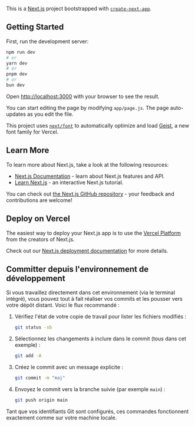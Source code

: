 This is a [Next.js](https://nextjs.org) project bootstrapped with [`create-next-app`](https://github.com/vercel/next.js/tree/canary/packages/create-next-app).

## Getting Started

First, run the development server:

```bash
npm run dev
# or
yarn dev
# or
pnpm dev
# or
bun dev
```

Open [http://localhost:3000](http://localhost:3000) with your browser to see the result.

You can start editing the page by modifying `app/page.js`. The page auto-updates as you edit the file.

This project uses [`next/font`](https://nextjs.org/docs/app/building-your-application/optimizing/fonts) to automatically optimize and load [Geist](https://vercel.com/font), a new font family for Vercel.

## Learn More

To learn more about Next.js, take a look at the following resources:

- [Next.js Documentation](https://nextjs.org/docs) - learn about Next.js features and API.
- [Learn Next.js](https://nextjs.org/learn) - an interactive Next.js tutorial.

You can check out [the Next.js GitHub repository](https://github.com/vercel/next.js) - your feedback and contributions are welcome!

## Deploy on Vercel

The easiest way to deploy your Next.js app is to use the [Vercel Platform](https://vercel.com/new?utm_medium=default-template&filter=next.js&utm_source=create-next-app&utm_campaign=create-next-app-readme) from the creators of Next.js.

Check out our [Next.js deployment documentation](https://nextjs.org/docs/app/building-your-application/deploying) for more details.

## Committer depuis l'environnement de développement

Si vous travaillez directement dans cet environnement (via le terminal intégré), vous pouvez tout à fait réaliser vos commits et les pousser vers votre dépôt distant. Voici le flux recommandé :

1. Vérifiez l'état de votre copie de travail pour lister les fichiers modifiés :
   ```bash
   git status -sb
   ```
2. Sélectionnez les changements à inclure dans le commit (tous dans cet exemple) :
   ```bash
   git add -A
   ```
3. Créez le commit avec un message explicite :
   ```bash
   git commit -m "maj"
   ```
4. Envoyez le commit vers la branche suivie (par exemple `main`) :
   ```bash
   git push origin main
   ```

Tant que vos identifiants Git sont configurés, ces commandes fonctionnent exactement comme sur votre machine locale.
